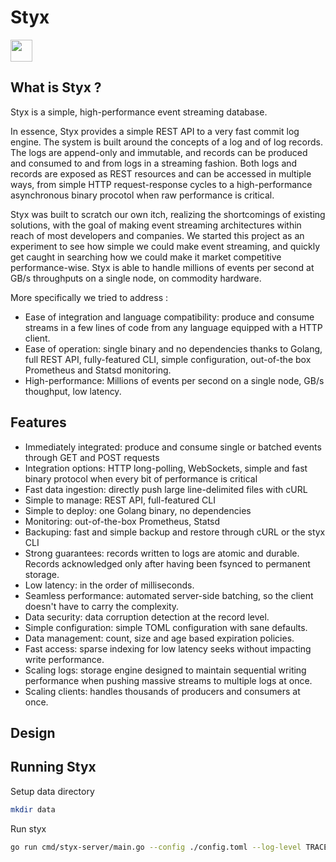 Styx
====

<img src="https://gitlab.com/dataptive/styx/-/raw/master/docs/logo-styx.png" style="height: 35px">


What is Styx ?
--------------

Styx is a simple, high-performance event streaming database.

In essence, Styx provides a simple REST API to a very fast commit log engine. The system is built around the concepts of a log and of log records. The logs are append-only and immutable, and records can be produced and consumed to and from logs in a streaming fashion. Both logs and records are exposed as REST resources and can be accessed in multiple ways, from simple HTTP request-response cycles to a high-performance asynchronous binary procotol when raw performance is critical.

Styx was built to scratch our own itch, realizing the shortcomings of existing solutions, with the goal of making event streaming architectures within reach of most developers and companies. We started this project as an experiment to see how simple we could make event streaming, and quickly get caught in searching how we could make it market competitive performance-wise. Styx is able to handle millions of events per second at GB/s throughputs on a single node, on commodity hardware.

More specifically we tried to address :

- Ease of integration and language compatibility: produce and consume streams in a few lines of code from any language equipped with a HTTP client.
- Ease of operation: single binary and no dependencies thanks to Golang, full REST API, fully-featured CLI, simple configuration, out-of-the box Prometheus and Statsd monitoring.
- High-performance: Millions of events per second on a single node, GB/s thoughput, low latency.

Features
--------

- Immediately integrated: produce and consume single or batched events through GET and POST requests
- Integration options: HTTP long-polling, WebSockets, simple and fast binary protocol when every bit of performance is critical
- Fast data ingestion: directly push large line-delimited files with cURL
- Simple to manage: REST API, full-featured CLI
- Simple to deploy: one Golang binary, no dependencies
- Monitoring: out-of-the-box Prometheus, Statsd
- Backuping: fast and simple backup and restore through cURL or the styx CLI
- Strong guarantees: records written to logs are atomic and durable. Records acknowledged only after having been fsynced to permanent storage.
- Low latency: in the order of milliseconds.
- Seamless performance: automated server-side batching, so the client doesn't have to carry the complexity.
- Data security: data corruption detection at the record level.
- Simple configuration: simple TOML configuration with sane defaults.
- Data management: count, size and age based expiration policies.
- Fast access: sparse indexing for low latency seeks without impacting write performance.
- Scaling logs: storage engine designed to maintain sequential writing performance when pushing massive streams to multiple logs at once. 
- Scaling clients: handles thousands of producers and consumers at once.


Design
------



Running Styx
------------

Setup data directory

```bash
mkdir data
```

Run styx

```bash
go run cmd/styx-server/main.go --config ./config.toml --log-level TRACE
```